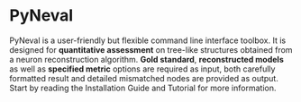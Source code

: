 # PyNeval

PyNeval is a user-friendly but flexible command line interface toolbox.
It is designed for **quantitative assessment** on tree-like structures obtained from a neuron reconstruction algorithm.
**Gold standard**, **reconstructed models** as well as **specified metric** options are required as input,
both carefully formatted result and detailed mismatched nodes are provided as output.
Start by reading the Installation Guide and Tutorial for more information.





